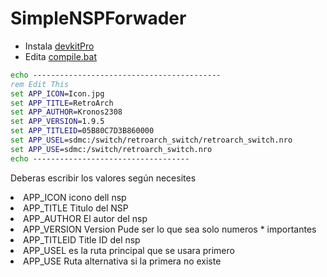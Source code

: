 # SimpleNSPForwader
* Instala [devkitPro](https://github.com/devkitPro/installer/releases/latest)
* Edita [compile.bat](/compile.bat)
```bat
echo ------------------------------------------
rem Edit This
set APP_ICON=Icon.jpg
set APP_TITLE=RetroArch
set APP_AUTHOR=Kronos2308
set APP_VERSION=1.9.5
set APP_TITLEID=05B80C7D3B860000
set APP_USEL=sdmc:/switch/retroarch_switch/retroarch_switch.nro
set APP_USE=sdmc:/switch/retroarch_switch.nro
echo -----------------------------------

```
Deberas escribir los valores según necesites
<li>APP_ICON icono dell nsp 
<li>APP_TITLE Titulo del NSP
<li>APP_AUTHOR El autor del nsp
<li>APP_VERSION Version Pude ser lo que sea solo numeros
* importantes
<li>APP_TITLEID Title ID del nsp
<li>APP_USEL es la ruta principal que se usara primero
<li>APP_USE Ruta alternativa si la primera no existe 

